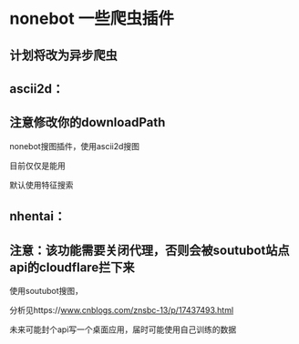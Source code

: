 # nonebot 一些爬虫插件

## 计划将改为异步爬虫

## ascii2d：

## 注意修改你的downloadPath

nonebot搜图插件，使用ascii2d搜图

目前仅仅是能用

默认使用特征搜索



## nhentai：

## 注意：该功能需要关闭代理，否则会被soutubot站点api的cloudflare拦下来

使用soutubot搜图，

分析见https://www.cnblogs.com/znsbc-13/p/17437493.html

未来可能封个api写一个桌面应用，届时可能使用自己训练的数据
